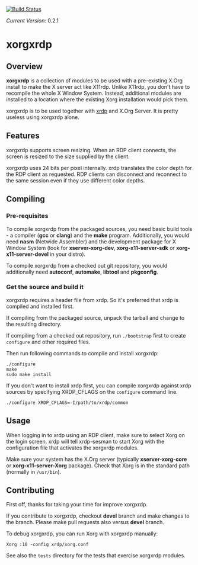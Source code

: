 [![Build Status](https://travis-ci.org/neutrinolabs/xorgxrdp.svg?branch=devel)](https://travis-ci.org/neutrinolabs/xorgxrdp)

*Current Version:* 0.2.1

# xorgxrdp

## Overview

**xorgxrdp** is a collection of modules to be used with a pre-existing X.Org
install to make the X server act like X11rdp. Unlike X11rdp, you don't have to
recompile the whole X Window System. Instead, additional modules are installed to
a location where the existing Xorg installation would pick them.

xorgxrdp is to be used together with [xrdp](https://github.com/neutrinolabs/xrdp)
and X.Org Server. It is pretty useless using xorgxrdp alone.

## Features

xorgxrdp supports screen resizing. When an RDP client connects, the screen is
resized to the size supplied by the client.

xorgxrdp uses 24 bits per pixel internally. xrdp translates the color depth for
the RDP client as requested. RDP clients can disconnect and reconnect to the same
session even if they use different color depths.

## Compiling

### Pre-requisites

To compile xorgxrdp from the packaged sources, you need basic build tools - a
compiler (**gcc** or **clang**) and the **make** program. Additionally, you would
need **nasm** (Netwide Assembler) and the development package for X Window System
(look for **xserver-xorg-dev**, **xorg-x11-server-sdk** or
**xorg-x11-server-devel** in your distro).

To compile xorgxrdp from a checked out git repository, you would additionally
need **autoconf**, **automake**, **libtool** and **pkgconfig**.

### Get the source and build it

xorgxrdp requires a header file from xrdp. So it's preferred that xrdp is
compiled and installed first.

If compiling from the packaged source, unpack the tarball and change to the
resulting directory.

If compiling from a checked out repository, run `./bootstrap` first to create
`configure` and other required files.

Then run following commands to compile and install xorgxrdp:

```
./configure
make
sudo make install
```

If you don't want to install xrdp first, you can compile xorgxrdp against xrdp
sources by specifying XRDP_CFLAGS on the `configure` command line.

```
./configure XRDP_CFLAGS=-I/path/to/xrdp/common
```

## Usage

When logging in to xrdp using an RDP client, make sure to select Xorg on the
login screen. xrdp will tell xrdp-sesman to start Xorg with the configuration
file that activates the xorgxrdp modules.

Make sure your system has the X.Org server (typically **xserver-xorg-core** or
**xorg-x11-server-Xorg** package). Check that Xorg is in the standard path
(normally in `/usr/bin`).

## Contributing

First off, thanks for taking your time for improve xorgxrdp.

If you contribute to xorgxrdp, checkout **devel** branch and make changes to
the branch. Please make pull requests also versus **devel** branch.

To debug xorgxrdp, you can run Xorg with xorgxrdp manually:

```
Xorg :10 -config xrdp/xorg.conf
```

See also the `tests` directory for the tests that exercise xorgxrdp modules.
